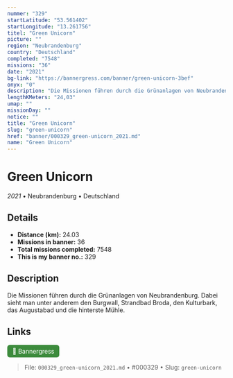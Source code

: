 ```yaml
---
nummer: "329"
startLatitude: "53.561402"
startLongitude: "13.261756"
titel: "Green Unicorn"
picture: ""
region: "Neubrandenburg"
country: "Deutschland"
completed: "7548"
missions: "36"
date: "2021"
bg-link: "https://bannergress.com/banner/green-unicorn-3bef"
onyx: "0"
description: "Die Missionen führen durch die Grünanlagen von Neubrandenburg. Dabei sieht man unter anderem den Burgwall, Strandbad Broda, den Kulturbark, das Augustabad und die hinterste Mühle."
lengthKMeters: "24,03"
umap: ""
missionDay: ""
notice: ""
title: "Green Unicorn"
slug: "green-unicorn"
href: "banner/000329_green-unicorn_2021.md"
name: "Green Unicorn"
---
```

# Green Unicorn

*2021* • Neubrandenburg • Deutschland





## Details
- **Distance (km):** 24.03
- **Missions in banner:** 36
- **Total missions completed:** 7548
- **This is my banner no.:** 329



## Description
Die Missionen führen durch die Grünanlagen von Neubrandenburg. Dabei sieht man unter anderem den Burgwall, Strandbad Broda, den Kulturbark, das Augustabad und die hinterste Mühle.



## Links
<a href="https://bannergress.com/banner/green-unicorn-3bef" target="_blank" style="display:inline-block;margin-right:8px;padding:6px 12px;background:#3c8b3c;color:#fff;text-decoration:none;border-radius:6px;">🔗 Bannergress</a>



> File: `000329_green-unicorn_2021.md`
> • #000329
> • Slug: `green-unicorn`
